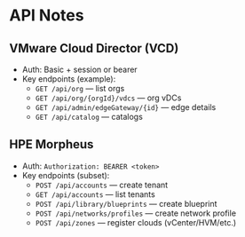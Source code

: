 # API Notes

## VMware Cloud Director (VCD)
- Auth: Basic + session or bearer
- Key endpoints (example):
  - `GET /api/org` — list orgs
  - `GET /api/org/{orgId}/vdcs` — org vDCs
  - `GET /api/admin/edgeGateway/{id}` — edge details
  - `GET /api/catalog` — catalogs

## HPE Morpheus
- Auth: `Authorization: BEARER <token>`
- Key endpoints (subset):
  - `POST /api/accounts` — create tenant
  - `GET /api/accounts` — list tenants
  - `POST /api/library/blueprints` — create blueprint
  - `POST /api/networks/profiles` — create network profile
  - `POST /api/zones` — register clouds (vCenter/HVM/etc.)
